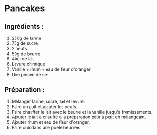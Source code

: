 # Pancakes
## Ingrédients :
1. 250g de farine
2. 75g de sucre
3. 2 oeufs
4. 50g de beurre
5. 40cl de lait
6. Levure chimique
7. Vanille + rhum + eau de fleur d'oranger
8. Une pincée de sel

## Préparation :
1. Mélanger farine, sucre, sel et levure.
2. Faire un puit et ajouter les oeufs.
3. Faire chauffer le lait avec le beurre et la vanille jusqu'à fremissements.
4. Ajouter le lait à chauffé à la préparation petit à petit en mélangeant.
5. Ajouter rhum et eau de fleur d'oranger.
6. Faire cuir dans une poele beurrée.
